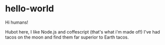 hello-world
========================

Hi humans!

Hubot here, I like Node.js and coffescript (that's what i'm made of!)
I've had tacos on the moon and find them far superior to Earth tacos.
